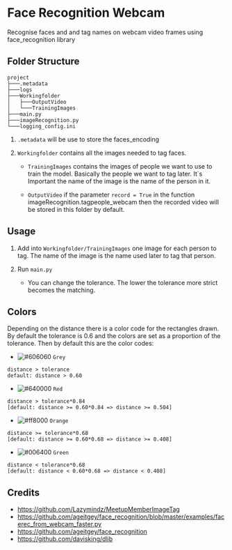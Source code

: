 # Face Recognition Webcam
Recognise faces and and tag names on webcam video frames using face_recognition library


## Folder Structure

```
project
├───.metadata
├───logs
├───Workingfolder
│   ├───OutputVideo
│   └───TrainingImages
├───main.py
├───imageRecognition.py
└───logging_config.ini
```

1. `.metadata` will be use to store the faces_encoding

2. `Workingfolder` contains all the images needed to tag faces.

    - `TrainingImages` contains the images of people we want to use to train the model. Basically the people we want to tag later. It´s Important the name of the image is the name of the person in it. 


    - `OutputVideo` if the parameter `record = True` in the function imageRecognition.tagpeople_webcam then the recorded video will be stored in this folder by default.

## Usage 

1. Add into `Workingfolder/TrainingImages` one image for each person to tag. The name of the image is the name used later to tag that person. 

3. Run `main.py`
    - You can change the tolerance. The lower the tolerance more strict becomes the matching.  

## Colors

Depending on the distance there is a color code for the rectangles drawn. By default the tolerance is 0.6 and the colors are set as a proportion of the tolerance. Then by default this are the color codes:

- ![#606060](https://placehold.it/15/606060"/000000?text=+) `Grey`

```
distance > tolerance 
default: distance > 0.60
```

- ![#640000](https://placehold.it/15/640000"/000000?text=+) `Red`

```
distance > tolerance*0.84 
[default: distance >= 0.60*0.84 => distance >= 0.504]
```

- ![#ff8000](https://placehold.it/15/ff8000"/000000?text=+) `Orange`

```
distance >= tolerance*0.68
[default: distance >= 0.60*0.68 => distance >= 0.408]
```

- ![#006400](https://placehold.it/15/006400"/000000?text=+) `Green`

```
distance < tolerance*0.68
[default: distance < 0.60*0.68 => distance < 0.408]
```



## Credits 
- https://github.com/Lazymindz/MeetupMemberImageTag
- https://github.com/ageitgey/face_recognition/blob/master/examples/facerec_from_webcam_faster.py
- https://github.com/ageitgey/face_recognition
- https://github.com/davisking/dlib



